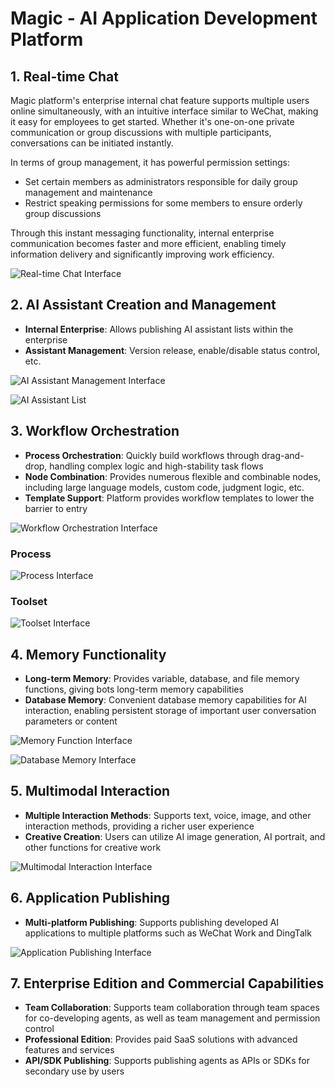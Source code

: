 # Magic - AI Application Development Platform

## 1. Real-time Chat

Magic platform's enterprise internal chat feature supports multiple users online simultaneously, with an intuitive interface similar to WeChat, making it easy for employees to get started. Whether it's one-on-one private communication or group discussions with multiple participants, conversations can be initiated instantly.

In terms of group management, it has powerful permission settings:
- Set certain members as administrators responsible for daily group management and maintenance
- Restrict speaking permissions for some members to ensure orderly group discussions

Through this instant messaging functionality, internal enterprise communication becomes faster and more efficient, enabling timely information delivery and significantly improving work efficiency.

![Real-time Chat Interface](/static/img/chat-interface.png)

## 2. AI Assistant Creation and Management

- **Internal Enterprise**: Allows publishing AI assistant lists within the enterprise
- **Assistant Management**: Version release, enable/disable status control, etc.

![AI Assistant Management Interface](/static/img/ai-assistant-1.png)

![AI Assistant List](/static/img/ai-assistant-2.png)

## 3. Workflow Orchestration

- **Process Orchestration**: Quickly build workflows through drag-and-drop, handling complex logic and high-stability task flows
- **Node Combination**: Provides numerous flexible and combinable nodes, including large language models, custom code, judgment logic, etc.
- **Template Support**: Platform provides workflow templates to lower the barrier to entry

![Workflow Orchestration Interface](/static/img/workflow-1.png)

### Process

![Process Interface](/static/img/workflow-process.png)

### Toolset

![Toolset Interface](/static/img/tools.png)

## 4. Memory Functionality

- **Long-term Memory**: Provides variable, database, and file memory functions, giving bots long-term memory capabilities
- **Database Memory**: Convenient database memory capabilities for AI interaction, enabling persistent storage of important user conversation parameters or content

![Memory Function Interface](/static/img/memory-1.png)

![Database Memory Interface](/static/img/memory-2.png)

## 5. Multimodal Interaction

- **Multiple Interaction Methods**: Supports text, voice, image, and other interaction methods, providing a richer user experience
- **Creative Creation**: Users can utilize AI image generation, AI portrait, and other functions for creative work

![Multimodal Interaction Interface](/static/img/multimodal.png)

## 6. Application Publishing

- **Multi-platform Publishing**: Supports publishing developed AI applications to multiple platforms such as WeChat Work and DingTalk

![Application Publishing Interface](/static/img/app-publishing.png)

## 7. Enterprise Edition and Commercial Capabilities

- **Team Collaboration**: Supports team collaboration through team spaces for co-developing agents, as well as team management and permission control
- **Professional Edition**: Provides paid SaaS solutions with advanced features and services
- **API/SDK Publishing**: Supports publishing agents as APIs or SDKs for secondary use by users 